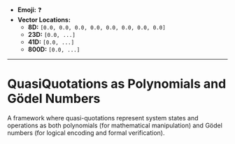- **Emoji:** ❓
- **Vector Locations:**
    - **8D:** `[0.0, 0.0, 0.0, 0.0, 0.0, 0.0, 0.0, 0.0]`
    - **23D:** `[0.0, ...]`
    - **41D:** `[0.0, ...]`
    - **800D:** `[0.0, ...]`

---

# QuasiQuotations as Polynomials and Gödel Numbers

A framework where quasi-quotations represent system states and operations as both polynomials (for mathematical manipulation) and Gödel numbers (for logical encoding and formal verification).